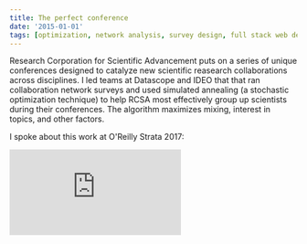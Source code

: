 ```yaml
---
title: The perfect conference
date: '2015-01-01'
tags: [optimization, network analysis, survey design, full stack web dev, impact measurement]
---
```


Research Corporation for Scientific Advancement puts on a series of unique conferences designed to catalyze new scientific reasearch collaborations across disciplines. I led teams at Datascope and IDEO that that ran collaboration network surveys and used simulated annealing (a stochastic optimization technique) to help RCSA most effectively group up scientists during their conferences. The algorithm maximizes mixing, interest in topics, and other factors.

I spoke about this work at O'Reilly Strata 2017:
<iframe class="w-full aspect-video" src="https://www.youtube-nocookie.com/embed/sLOf5YvQ738?si=0M3zj_Hi60LuCCj-" title="YouTube video player" frameborder="0" allow="accelerometer; autoplay; clipboard-write; encrypted-media; gyroscope; picture-in-picture; web-share" allowfullscreen></iframe>

